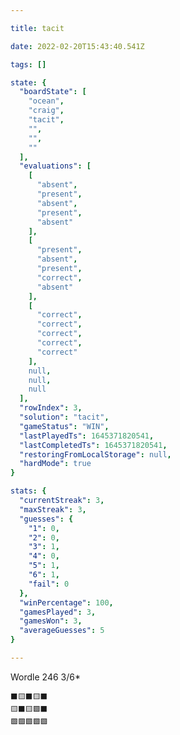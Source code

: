 ```yaml
---

title: tacit

date: 2022-02-20T15:43:40.541Z

tags: []

state: {
  "boardState": [
    "ocean",
    "craig",
    "tacit",
    "",
    "",
    ""
  ],
  "evaluations": [
    [
      "absent",
      "present",
      "absent",
      "present",
      "absent"
    ],
    [
      "present",
      "absent",
      "present",
      "correct",
      "absent"
    ],
    [
      "correct",
      "correct",
      "correct",
      "correct",
      "correct"
    ],
    null,
    null,
    null
  ],
  "rowIndex": 3,
  "solution": "tacit",
  "gameStatus": "WIN",
  "lastPlayedTs": 1645371820541,
  "lastCompletedTs": 1645371820541,
  "restoringFromLocalStorage": null,
  "hardMode": true
}

stats: {
  "currentStreak": 3,
  "maxStreak": 3,
  "guesses": {
    "1": 0,
    "2": 0,
    "3": 1,
    "4": 0,
    "5": 1,
    "6": 1,
    "fail": 0
  },
  "winPercentage": 100,
  "gamesPlayed": 3,
  "gamesWon": 3,
  "averageGuesses": 5
}

---
```


Wordle 246 3/6*

<!-- more -->

```
⬛🟨⬛🟨⬛
🟨⬛🟨🟩⬛
🟩🟩🟩🟩🟩
```
